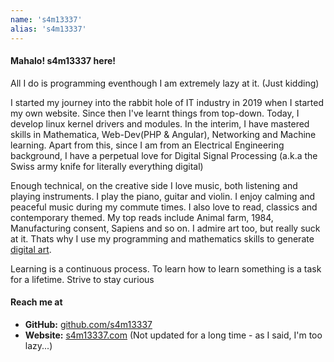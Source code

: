 ```yaml
---
name: 's4m13337'
alias: 's4m13337'
---
```



#### Mahalo! s4m13337 here!

All I do is programming eventhough I am extremely lazy at it. (Just kidding)

I started my journey into the rabbit hole of IT industry in 2019 when I started my own website. Since then I've learnt things from top-down. Today, I develop linux kernel drivers and modules. In the interim, I have mastered skills in Mathematica, Web-Dev(PHP & Angular), Networking and Machine learning. Apart from this, since I am from an Electrical Engineering background, I have a perpetual love for Digital Signal Processing (a.k.a the Swiss army knife for literally everything digital)

Enough technical, on the creative side I love music, both listening and playing instruments. I play the piano, guitar and violin. I enjoy calming and peaceful music during my commute times. I also love to read, classics and contemporary themed. My top reads include Animal farm, 1984, Manufacturing consent, Sapiens and so on. I admire art too, but really suck at it. Thats why I use my programming and mathematics skills to generate [digital art](https://zenmath.art).

Learning is a continuous process. To learn how to learn something is a task for a lifetime. Strive to stay curious

#### Reach me at

- **GitHub:** [github.com/s4m13337](https://github.com/s4m13337/)
- **Website:** [s4m13337.com](https://s4m13337.com) (Not updated for a long time - as I said, I'm too lazy...)